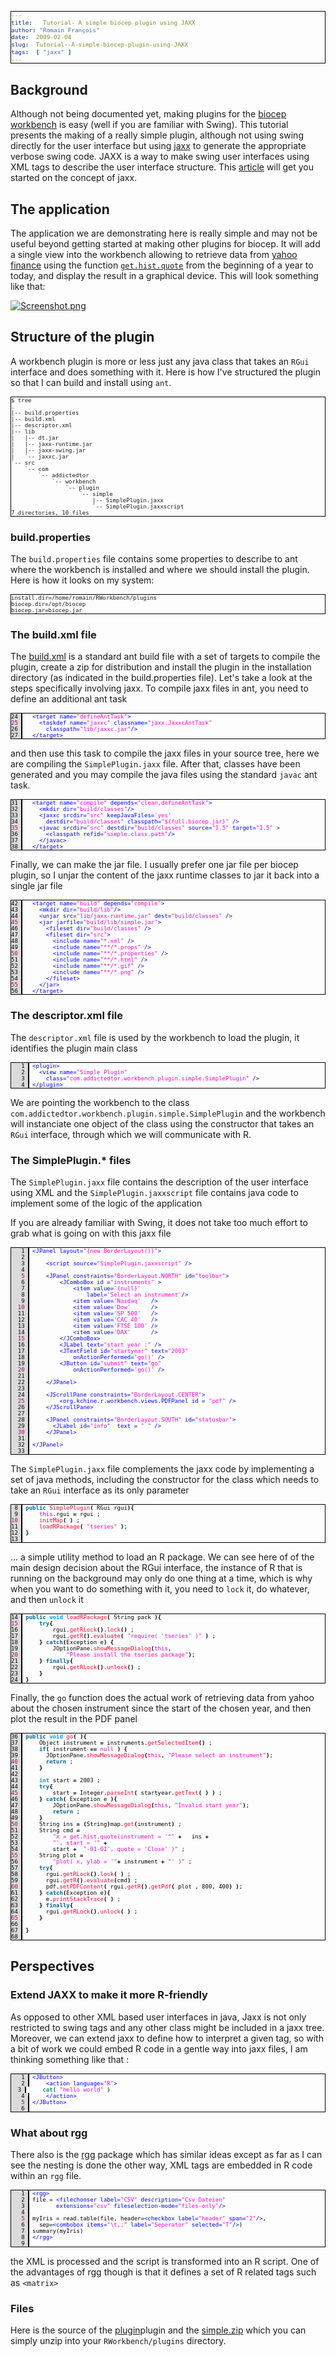 ```yaml
---
title:   Tutorial- A simple biocep plugin using JAXX
author: "Romain François"
date:  2009-02-04
slug:  Tutorial--A-simple-biocep-plugin-using-JAXX
tags:  [ "jaxx" ]
---
```

<div class="post-content">
<style type="text/css">
pre{
  border: 1px solid black ;
  font-size: x-small !important ;
}
</style>
<h2>Background</h2>

<p>Although not being documented yet, making plugins for the <a href="http://biocep-distrib.r-forge.r-project.org/">biocep workbench</a> is easy (well if you are familiar with Swing). This tutorial presents the making of a really simple plugin, although not using swing directly for the user interface but using <a href="http://www.jaxxframework.org/wiki/Main_Page">jaxx</a> to generate the appropriate verbose swing code. JAXX is a way to make swing user interfaces using XML tags to describe the user interface structure. This <a href="http://today.java.net/pub/a/today/2006/03/30/introducing-jaxx.html">article</a> will get you started on the concept of jaxx. </p>

<h2>The application</h2>

<p>The application we are demonstrating here is really simple and may not be useful beyond getting started at making other plugins for biocep. It will add a single view into the workbench allowing to retrieve data from <a href="http://finance.yahoo.com/">yahoo finance</a> using the function <a href="http://finzi.psych.upenn.edu/R/library/tseries/html/get.hist.quote.html"><code>get.hist.quote</code></a> from the beginning of a year to today, and display the result in a graphical device. This will look something like that: </p>

<a href="/public/posts/workbenchplugin/Screenshot.png">
<img src="/public/posts/workbenchplugin/.Screenshot_m.jpg" alt="Screenshot.png" style="margin: 0 auto; display: block;" title="Screenshot.png, fév. 2009"></a>

<h2>Structure of the plugin</h2>

<p>A workbench plugin is more or less just any java class that takes an <code>RGui</code> interface and does something with it. Here is how I've structured the plugin so that I can build and install using <code>ant</code>. 
                      
</p>
<pre>
$ tree
.
|-- build.properties
|-- build.xml
|-- descriptor.xml
|-- lib
|   |-- dt.jar
|   |-- jaxx-runtime.jar
|   |-- jaxx-swing.jar
|   `-- jaxxc.jar
`-- src
    `-- com
        `-- addictedtor
            `-- workbench
                `-- plugin
                    `-- simple
                        |-- SimplePlugin.jaxx
                        `-- SimplePlugin.jaxxscript
7 directories, 10 files
</pre>

<h3>build.properties</h3>

<p>The <code>build.properties</code> file contains some properties to describe to ant where the workbench is installed and where we should install the plugin. Here is how it looks on my system: </p>

<pre>
install.dir=/home/romain/RWorkbench/plugins
biocep.dir=/opt/biocep
biocep.jar=biocep.jar
</pre>

<h3>The build.xml file</h3>

<p>The <a href="/public/posts/workbenchplugin/build.xml">build.xml</a> 
is a standard ant build file with a set of targets to compile the plugin, 
create a zip for distribution and install the plugin in the installation directory 
(as indicated in the build.properties file). Let's take a look at the 
steps specifically involving jaxx. To compile jaxx files in ant, you need
to define an additional ant task </p>

<pre style="border: solid 1px black ; font-size:small;"><font color="#000000"><span style="background:#dbdbdb; border-right:solid 2px black; margin-right:5px; "><font color="#000000">24 </font></span>  <font color="#0000ff">&lt;</font><font color="#0000ff">target</font><font color="#0000ff"> </font><font color="#0000ff">name</font><font color="#0000ff">=</font><font color="#ff00cc">"</font><font color="#ff00cc">defineAntTask</font><font color="#ff00cc">"</font><font color="#0000ff">&gt;</font>
<span style="background:#dbdbdb; border-right:solid 2px black; margin-right:5px; "><font color="#990066">25 </font></span>    <font color="#0000ff">&lt;</font><font color="#0000ff">taskdef</font><font color="#0000ff"> </font><font color="#0000ff">name</font><font color="#0000ff">=</font><font color="#ff00cc">"</font><font color="#ff00cc">jaxxc</font><font color="#ff00cc">"</font><font color="#0000ff"> </font><font color="#0000ff">classname</font><font color="#0000ff">=</font><font color="#ff00cc">"</font><font color="#ff00cc">jaxx.JaxxcAntTask</font><font color="#ff00cc">"</font><font color="#0000ff"> </font>
<span style="background:#dbdbdb; border-right:solid 2px black; margin-right:5px; "><font color="#000000">26 </font></span><font color="#0000ff">  </font><font color="#0000ff">  </font><font color="#0000ff">  </font><font color="#0000ff">classpath</font><font color="#0000ff">=</font><font color="#ff00cc">"</font><font color="#ff00cc">lib/jaxxc.jar</font><font color="#ff00cc">"</font><font color="#0000ff">/</font><font color="#0000ff">&gt;</font>
<span style="background:#dbdbdb; border-right:solid 2px black; margin-right:5px; "><font color="#000000">27 </font></span>  <font color="#0000ff">&lt;</font><font color="#0000ff">/</font><font color="#0000ff">target</font><font color="#0000ff">&gt;</font>
</font></pre>

<p>and then use this task to compile the jaxx files in your source tree, here we are 
compiling the <code>SimplePlugin.jaxx</code> file. After that, classes 
have been generated and you may compile the java files 
using the standard <code>javac</code> ant task.</p>

<pre style="border: solid 1px black ; font-size:small;"><font color="#000000"><span style="background:#dbdbdb; border-right:solid 2px black; margin-right:5px; "><font color="#000000">31 </font></span>  <font color="#0000ff">&lt;</font><font color="#0000ff">target</font><font color="#0000ff"> </font><font color="#0000ff">name</font><font color="#0000ff">=</font><font color="#ff00cc">"</font><font color="#ff00cc">compile</font><font color="#ff00cc">"</font><font color="#0000ff"> </font><font color="#0000ff">depends</font><font color="#0000ff">=</font><font color="#ff00cc">"</font><font color="#ff00cc">clean,defineAntTask</font><font color="#ff00cc">"</font><font color="#0000ff">&gt;</font>
<span style="background:#dbdbdb; border-right:solid 2px black; margin-right:5px; "><font color="#000000">32 </font></span>    <font color="#0000ff">&lt;</font><font color="#0000ff">mkdir</font><font color="#0000ff"> </font><font color="#0000ff">dir</font><font color="#0000ff">=</font><font color="#ff00cc">"</font><font color="#ff00cc">build/classes</font><font color="#ff00cc">"</font><font color="#0000ff">/</font><font color="#0000ff">&gt;</font>
<span style="background:#dbdbdb; border-right:solid 2px black; margin-right:5px; "><font color="#000000">33 </font></span>    <font color="#0000ff">&lt;</font><font color="#0000ff">jaxxc</font><font color="#0000ff"> </font><font color="#0000ff">srcdir</font><font color="#0000ff">=</font><font color="#ff00cc">"</font><font color="#ff00cc">src</font><font color="#ff00cc">"</font><font color="#0000ff"> </font><font color="#0000ff">keepJavaFiles</font><font color="#0000ff">=</font><font color="#ff00cc">'</font><font color="#ff00cc">yes</font><font color="#ff00cc">'</font><font color="#0000ff"> </font>
<span style="background:#dbdbdb; border-right:solid 2px black; margin-right:5px; "><font color="#000000">34 </font></span><font color="#0000ff">  </font><font color="#0000ff">  </font><font color="#0000ff">  </font><font color="#0000ff">destdir</font><font color="#0000ff">=</font><font color="#ff00cc">"</font><font color="#ff00cc">build/classes</font><font color="#ff00cc">"</font><font color="#0000ff"> </font><font color="#0000ff">classpath</font><font color="#0000ff">=</font><font color="#ff00cc">"</font><font color="#ff00cc">${full.biocep.jar}</font><font color="#ff00cc">"</font><font color="#0000ff"> </font><font color="#0000ff">/</font><font color="#0000ff">&gt;</font>
<span style="background:#dbdbdb; border-right:solid 2px black; margin-right:5px; "><font color="#990066">35 </font></span>    <font color="#0000ff">&lt;</font><font color="#0000ff">javac</font><font color="#0000ff"> </font><font color="#0000ff">srcdir</font><font color="#0000ff">=</font><font color="#ff00cc">"</font><font color="#ff00cc">src</font><font color="#ff00cc">"</font><font color="#0000ff"> </font><font color="#0000ff">destdir</font><font color="#0000ff">=</font><font color="#ff00cc">"</font><font color="#ff00cc">build/classes</font><font color="#ff00cc">"</font><font color="#0000ff"> </font><font color="#0000ff">source</font><font color="#0000ff">=</font><font color="#ff00cc">"</font><font color="#ff00cc">1.5</font><font color="#ff00cc">"</font><font color="#0000ff"> </font><font color="#0000ff">target</font><font color="#0000ff">=</font><font color="#ff00cc">"</font><font color="#ff00cc">1.5</font><font color="#ff00cc">"</font><font color="#0000ff"> </font><font color="#0000ff">&gt;</font> 
<span style="background:#dbdbdb; border-right:solid 2px black; margin-right:5px; "><font color="#000000">36 </font></span>      <font color="#0000ff">&lt;</font><font color="#0000ff">classpath</font><font color="#0000ff"> </font><font color="#0000ff">refid</font><font color="#0000ff">=</font><font color="#ff00cc">"</font><font color="#ff00cc">simple.class.path</font><font color="#ff00cc">"</font><font color="#0000ff">/</font><font color="#0000ff">&gt;</font>
<span style="background:#dbdbdb; border-right:solid 2px black; margin-right:5px; "><font color="#000000">37 </font></span>    <font color="#0000ff">&lt;</font><font color="#0000ff">/</font><font color="#0000ff">javac</font><font color="#0000ff">&gt;</font>
<span style="background:#dbdbdb; border-right:solid 2px black; margin-right:5px; "><font color="#000000">38 </font></span>  <font color="#0000ff">&lt;</font><font color="#0000ff">/</font><font color="#0000ff">target</font><font color="#0000ff">&gt;</font>
</font></pre>

<p>Finally, we can make the jar file. I usually prefer 
one jar file per biocep plugin, so I unjar 
the content of the jaxx runtime classes to jar it 
back into a single jar file</p>

<pre style="border: solid 1px black ; font-size:small;"><font color="#000000"><span style="background:#dbdbdb; border-right:solid 2px black; margin-right:5px; "><font color="#000000">42 </font></span>  <font color="#0000ff">&lt;</font><font color="#0000ff">target</font><font color="#0000ff"> </font><font color="#0000ff">name</font><font color="#0000ff">=</font><font color="#ff00cc">"</font><font color="#ff00cc">build</font><font color="#ff00cc">"</font><font color="#0000ff"> </font><font color="#0000ff">depends</font><font color="#0000ff">=</font><font color="#ff00cc">"</font><font color="#ff00cc">compile</font><font color="#ff00cc">"</font><font color="#0000ff">&gt;</font>
<span style="background:#dbdbdb; border-right:solid 2px black; margin-right:5px; "><font color="#000000">43 </font></span>    <font color="#0000ff">&lt;</font><font color="#0000ff">mkdir</font><font color="#0000ff"> </font><font color="#0000ff">dir</font><font color="#0000ff">=</font><font color="#ff00cc">"</font><font color="#ff00cc">build/lib</font><font color="#ff00cc">"</font><font color="#0000ff">/</font><font color="#0000ff">&gt;</font>
<span style="background:#dbdbdb; border-right:solid 2px black; margin-right:5px; "><font color="#000000">44 </font></span>    <font color="#0000ff">&lt;</font><font color="#0000ff">unjar</font><font color="#0000ff"> </font><font color="#0000ff">src</font><font color="#0000ff">=</font><font color="#ff00cc">"</font><font color="#ff00cc">lib/jaxx-runtime.jar</font><font color="#ff00cc">"</font><font color="#0000ff"> </font><font color="#0000ff">dest</font><font color="#0000ff">=</font><font color="#ff00cc">"</font><font color="#ff00cc">build/classes</font><font color="#ff00cc">"</font><font color="#0000ff"> </font><font color="#0000ff">/</font><font color="#0000ff">&gt;</font>
<span style="background:#dbdbdb; border-right:solid 2px black; margin-right:5px; "><font color="#990066">45 </font></span>    <font color="#0000ff">&lt;</font><font color="#0000ff">jar</font><font color="#0000ff"> </font><font color="#0000ff">jarfile</font><font color="#0000ff">=</font><font color="#ff00cc">"</font><font color="#ff00cc">build/lib/simple.jar</font><font color="#ff00cc">"</font><font color="#0000ff">&gt;</font>
<span style="background:#dbdbdb; border-right:solid 2px black; margin-right:5px; "><font color="#000000">46 </font></span>      <font color="#0000ff">&lt;</font><font color="#0000ff">fileset</font><font color="#0000ff"> </font><font color="#0000ff">dir</font><font color="#0000ff">=</font><font color="#ff00cc">"</font><font color="#ff00cc">build/classes</font><font color="#ff00cc">"</font><font color="#0000ff"> </font><font color="#0000ff">/</font><font color="#0000ff">&gt;</font>
<span style="background:#dbdbdb; border-right:solid 2px black; margin-right:5px; "><font color="#000000">47 </font></span>      <font color="#0000ff">&lt;</font><font color="#0000ff">fileset</font><font color="#0000ff"> </font><font color="#0000ff">dir</font><font color="#0000ff">=</font><font color="#ff00cc">"</font><font color="#ff00cc">src</font><font color="#ff00cc">"</font><font color="#0000ff">&gt;</font>
<span style="background:#dbdbdb; border-right:solid 2px black; margin-right:5px; "><font color="#000000">48 </font></span>        <font color="#0000ff">&lt;</font><font color="#0000ff">include</font><font color="#0000ff"> </font><font color="#0000ff">name</font><font color="#0000ff">=</font><font color="#ff00cc">"</font><font color="#ff00cc">*.xml</font><font color="#ff00cc">"</font><font color="#0000ff"> </font><font color="#0000ff">/</font><font color="#0000ff">&gt;</font>
<span style="background:#dbdbdb; border-right:solid 2px black; margin-right:5px; "><font color="#000000">49 </font></span>        <font color="#0000ff">&lt;</font><font color="#0000ff">include</font><font color="#0000ff"> </font><font color="#0000ff">name</font><font color="#0000ff">=</font><font color="#ff00cc">"</font><font color="#ff00cc">**/*.props</font><font color="#ff00cc">"</font><font color="#0000ff"> </font><font color="#0000ff">/</font><font color="#0000ff">&gt;</font>
<span style="background:#dbdbdb; border-right:solid 2px black; margin-right:5px; "><font color="#990066">50 </font></span>        <font color="#0000ff">&lt;</font><font color="#0000ff">include</font><font color="#0000ff"> </font><font color="#0000ff">name</font><font color="#0000ff">=</font><font color="#ff00cc">"</font><font color="#ff00cc">**/*.properties</font><font color="#ff00cc">"</font><font color="#0000ff"> </font><font color="#0000ff">/</font><font color="#0000ff">&gt;</font>
<span style="background:#dbdbdb; border-right:solid 2px black; margin-right:5px; "><font color="#000000">51 </font></span>        <font color="#0000ff">&lt;</font><font color="#0000ff">include</font><font color="#0000ff"> </font><font color="#0000ff">name</font><font color="#0000ff">=</font><font color="#ff00cc">"</font><font color="#ff00cc">**/*.html</font><font color="#ff00cc">"</font><font color="#0000ff"> </font><font color="#0000ff">/</font><font color="#0000ff">&gt;</font>
<span style="background:#dbdbdb; border-right:solid 2px black; margin-right:5px; "><font color="#000000">52 </font></span>        <font color="#0000ff">&lt;</font><font color="#0000ff">include</font><font color="#0000ff"> </font><font color="#0000ff">name</font><font color="#0000ff">=</font><font color="#ff00cc">"</font><font color="#ff00cc">**/*.gif</font><font color="#ff00cc">"</font><font color="#0000ff"> </font><font color="#0000ff">/</font><font color="#0000ff">&gt;</font>
<span style="background:#dbdbdb; border-right:solid 2px black; margin-right:5px; "><font color="#000000">53 </font></span>        <font color="#0000ff">&lt;</font><font color="#0000ff">include</font><font color="#0000ff"> </font><font color="#0000ff">name</font><font color="#0000ff">=</font><font color="#ff00cc">"</font><font color="#ff00cc">**/*.png</font><font color="#ff00cc">"</font><font color="#0000ff"> </font><font color="#0000ff">/</font><font color="#0000ff">&gt;</font>
<span style="background:#dbdbdb; border-right:solid 2px black; margin-right:5px; "><font color="#000000">54 </font></span>      <font color="#0000ff">&lt;</font><font color="#0000ff">/</font><font color="#0000ff">fileset</font><font color="#0000ff">&gt;</font>
<span style="background:#dbdbdb; border-right:solid 2px black; margin-right:5px; "><font color="#990066">55 </font></span>    <font color="#0000ff">&lt;</font><font color="#0000ff">/</font><font color="#0000ff">jar</font><font color="#0000ff">&gt;</font>  
<span style="background:#dbdbdb; border-right:solid 2px black; margin-right:5px; "><font color="#000000">56 </font></span>  <font color="#0000ff">&lt;</font><font color="#0000ff">/</font><font color="#0000ff">target</font><font color="#0000ff">&gt;</font>
</font></pre>

<h3>The descriptor.xml file</h3>

<p>The <code>descriptor.xml</code> file is used by the 
workbench to load the plugin, it identifies the 
plugin main class</p>

<pre style="border: solid 1px black ; font-size:small;"><font color="#000000"><span style="background:#dbdbdb; border-right:solid 2px black; margin-right:5px; "><font color="#000000">   1 </font></span><font color="#0000ff">&lt;</font><font color="#0000ff">plugin</font><font color="#0000ff">&gt;</font>  
<span style="background:#dbdbdb; border-right:solid 2px black; margin-right:5px; "><font color="#000000">   2 </font></span>  <font color="#0000ff">&lt;</font><font color="#0000ff">view</font><font color="#0000ff"> </font><font color="#0000ff">name</font><font color="#0000ff">=</font><font color="#ff00cc">"</font><font color="#ff00cc">Simple</font><font color="#ff00cc"> </font><font color="#ff00cc">Plugin</font><font color="#ff00cc">"</font><font color="#0000ff"> </font>
<span style="background:#dbdbdb; border-right:solid 2px black; margin-right:5px; "><font color="#000000">   3 </font></span><font color="#0000ff">  </font><font color="#0000ff">  </font><font color="#0000ff">class</font><font color="#0000ff">=</font><font color="#ff00cc">"</font><font color="#ff00cc">com.addictedtor.workbench.plugin.simple.SimplePlugin</font><font color="#ff00cc">"</font><font color="#0000ff"> </font><font color="#0000ff">/</font><font color="#0000ff">&gt;</font>
<span style="background:#dbdbdb; border-right:solid 2px black; margin-right:5px; "><font color="#000000">   4 </font></span><font color="#0000ff">&lt;</font><font color="#0000ff">/</font><font color="#0000ff">plugin</font><font color="#0000ff">&gt;</font>
</font></pre>

<p>We are pointing the workbench to the class <code>com.addictedtor.workbench.plugin.simple.SimplePlugin</code>
and the workbench will instanciate one object of the 
class using the constructor that takes an <code>RGui</code>
interface, through which we will communicate with R.</p>

<h3>The SimplePlugin.* files</h3>

<p>The <code>SimplePlugin.jaxx</code> file contains the description
of the user interface using XML and the <code>SimplePlugin.jaxxscript</code> 
file contains java code to implement some of the logic of 
the application</p>

<p>If you are already familiar with Swing, it does not 
take too much effort to grab what is going on with this jaxx file</p>

<pre style="border: solid 1px black ; font-size:small;"><font color="#000000"><span style="background:#dbdbdb; border-right:solid 2px black; margin-right:5px; "><font color="#000000">   1 </font></span><font color="#0000ff">&lt;</font><font color="#0000ff">JPanel</font><font color="#0000ff"> </font><font color="#0000ff">layout</font><font color="#0000ff">=</font><font color="#ff00cc">"</font><font color="#ff00cc">{new</font><font color="#ff00cc"> </font><font color="#ff00cc">BorderLayout()}</font><font color="#ff00cc">"</font><font color="#0000ff">&gt;</font>
<span style="background:#dbdbdb; border-right:solid 2px black; margin-right:5px; "><font color="#000000">   2 </font></span>    
<span style="background:#dbdbdb; border-right:solid 2px black; margin-right:5px; "><font color="#000000">   3 </font></span>    <font color="#0000ff">&lt;</font><font color="#0000ff">script</font><font color="#0000ff"> </font><font color="#0000ff">source</font><font color="#0000ff">=</font><font color="#ff00cc">"</font><font color="#ff00cc">SimplePlugin.jaxxscript</font><font color="#ff00cc">"</font><font color="#0000ff"> </font><font color="#0000ff">/</font><font color="#0000ff">&gt;</font>
<span style="background:#dbdbdb; border-right:solid 2px black; margin-right:5px; "><font color="#000000">   4 </font></span>    
<span style="background:#dbdbdb; border-right:solid 2px black; margin-right:5px; "><font color="#990066">   5 </font></span>    <font color="#0000ff">&lt;</font><font color="#0000ff">JPanel</font><font color="#0000ff"> </font><font color="#0000ff">constraints</font><font color="#0000ff">=</font><font color="#ff00cc">"</font><font color="#ff00cc">BorderLayout.NORTH</font><font color="#ff00cc">"</font><font color="#0000ff"> </font><font color="#0000ff">id</font><font color="#0000ff">=</font><font color="#ff00cc">"</font><font color="#ff00cc">toolbar</font><font color="#ff00cc">"</font><font color="#0000ff">&gt;</font>
<span style="background:#dbdbdb; border-right:solid 2px black; margin-right:5px; "><font color="#000000">   6 </font></span>        <font color="#0000ff">&lt;</font><font color="#0000ff">JComboBox</font><font color="#0000ff"> </font><font color="#0000ff">id</font><font color="#0000ff"> </font><font color="#0000ff">=</font><font color="#ff00cc">"</font><font color="#ff00cc">instruments</font><font color="#ff00cc">"</font><font color="#0000ff"> </font><font color="#0000ff">&gt;</font>
<span style="background:#dbdbdb; border-right:solid 2px black; margin-right:5px; "><font color="#000000">   7 </font></span>            <font color="#0000ff">&lt;</font><font color="#0000ff">item</font><font color="#0000ff"> </font><font color="#0000ff">value</font><font color="#0000ff">=</font><font color="#ff00cc">'</font><font color="#ff00cc">{null}</font><font color="#ff00cc">'</font><font color="#0000ff"> </font>
<span style="background:#dbdbdb; border-right:solid 2px black; margin-right:5px; "><font color="#000000">   8 </font></span><font color="#0000ff">    </font><font color="#0000ff">    </font><font color="#0000ff">    </font><font color="#0000ff">    </font><font color="#0000ff">label</font><font color="#0000ff">=</font><font color="#ff00cc">'</font><font color="#ff00cc">Select</font><font color="#ff00cc"> </font><font color="#ff00cc">an</font><font color="#ff00cc"> </font><font color="#ff00cc">instrument</font><font color="#ff00cc">'</font><font color="#0000ff">/</font><font color="#0000ff">&gt;</font>
<span style="background:#dbdbdb; border-right:solid 2px black; margin-right:5px; "><font color="#000000">   9 </font></span>            <font color="#0000ff">&lt;</font><font color="#0000ff">item</font><font color="#0000ff"> </font><font color="#0000ff">value</font><font color="#0000ff">=</font><font color="#ff00cc">'</font><font color="#ff00cc">Nasdaq</font><font color="#ff00cc">'</font><font color="#0000ff"> </font><font color="#0000ff"> </font><font color="#0000ff"> </font><font color="#0000ff">/</font><font color="#0000ff">&gt;</font>
<span style="background:#dbdbdb; border-right:solid 2px black; margin-right:5px; "><font color="#990066">  10 </font></span>            <font color="#0000ff">&lt;</font><font color="#0000ff">item</font><font color="#0000ff"> </font><font color="#0000ff">value</font><font color="#0000ff">=</font><font color="#ff00cc">'</font><font color="#ff00cc">Dow</font><font color="#ff00cc">'</font><font color="#0000ff"> </font><font color="#0000ff"> </font><font color="#0000ff"> </font><font color="#0000ff"> </font><font color="#0000ff"> </font><font color="#0000ff"> </font><font color="#0000ff">/</font><font color="#0000ff">&gt;</font>
<span style="background:#dbdbdb; border-right:solid 2px black; margin-right:5px; "><font color="#000000">  11 </font></span>            <font color="#0000ff">&lt;</font><font color="#0000ff">item</font><font color="#0000ff"> </font><font color="#0000ff">value</font><font color="#0000ff">=</font><font color="#ff00cc">'</font><font color="#ff00cc">SP</font><font color="#ff00cc"> </font><font color="#ff00cc">500</font><font color="#ff00cc">'</font><font color="#0000ff"> </font><font color="#0000ff"> </font><font color="#0000ff"> </font><font color="#0000ff">/</font><font color="#0000ff">&gt;</font>
<span style="background:#dbdbdb; border-right:solid 2px black; margin-right:5px; "><font color="#000000">  12 </font></span>            <font color="#0000ff">&lt;</font><font color="#0000ff">item</font><font color="#0000ff"> </font><font color="#0000ff">value</font><font color="#0000ff">=</font><font color="#ff00cc">'</font><font color="#ff00cc">CAC</font><font color="#ff00cc"> </font><font color="#ff00cc">40</font><font color="#ff00cc">'</font><font color="#0000ff"> </font><font color="#0000ff"> </font><font color="#0000ff"> </font><font color="#0000ff">/</font><font color="#0000ff">&gt;</font>
<span style="background:#dbdbdb; border-right:solid 2px black; margin-right:5px; "><font color="#000000">  13 </font></span>            <font color="#0000ff">&lt;</font><font color="#0000ff">item</font><font color="#0000ff"> </font><font color="#0000ff">value</font><font color="#0000ff">=</font><font color="#ff00cc">'</font><font color="#ff00cc">FTSE</font><font color="#ff00cc"> </font><font color="#ff00cc">100</font><font color="#ff00cc">'</font><font color="#0000ff"> </font><font color="#0000ff">/</font><font color="#0000ff">&gt;</font>
<span style="background:#dbdbdb; border-right:solid 2px black; margin-right:5px; "><font color="#000000">  14 </font></span>            <font color="#0000ff">&lt;</font><font color="#0000ff">item</font><font color="#0000ff"> </font><font color="#0000ff">value</font><font color="#0000ff">=</font><font color="#ff00cc">'</font><font color="#ff00cc">DAX</font><font color="#ff00cc">'</font><font color="#0000ff"> </font><font color="#0000ff"> </font><font color="#0000ff"> </font><font color="#0000ff"> </font><font color="#0000ff"> </font><font color="#0000ff"> </font><font color="#0000ff">/</font><font color="#0000ff">&gt;</font>
<span style="background:#dbdbdb; border-right:solid 2px black; margin-right:5px; "><font color="#990066">  15 </font></span>        <font color="#0000ff">&lt;</font><font color="#0000ff">/</font><font color="#0000ff">JComboBox</font><font color="#0000ff">&gt;</font>
<span style="background:#dbdbdb; border-right:solid 2px black; margin-right:5px; "><font color="#000000">  16 </font></span>        <font color="#0000ff">&lt;</font><font color="#0000ff">JLabel</font><font color="#0000ff"> </font><font color="#0000ff">text</font><font color="#0000ff">=</font><font color="#ff00cc">"</font><font color="#ff00cc">start</font><font color="#ff00cc"> </font><font color="#ff00cc">year</font><font color="#ff00cc"> </font><font color="#ff00cc">:</font><font color="#ff00cc">"</font><font color="#0000ff"> </font><font color="#0000ff">/</font><font color="#0000ff">&gt;</font>
<span style="background:#dbdbdb; border-right:solid 2px black; margin-right:5px; "><font color="#000000">  17 </font></span>        <font color="#0000ff">&lt;</font><font color="#0000ff">JTextField</font><font color="#0000ff"> </font><font color="#0000ff">id</font><font color="#0000ff">=</font><font color="#ff00cc">"</font><font color="#ff00cc">startyear</font><font color="#ff00cc">"</font><font color="#0000ff"> </font><font color="#0000ff">text</font><font color="#0000ff">=</font><font color="#ff00cc">"</font><font color="#ff00cc">2003</font><font color="#ff00cc">"</font><font color="#0000ff"> </font>
<span style="background:#dbdbdb; border-right:solid 2px black; margin-right:5px; "><font color="#000000">  18 </font></span><font color="#0000ff">    </font><font color="#0000ff">    </font><font color="#0000ff">    </font><font color="#0000ff">onActionPerformed</font><font color="#0000ff">=</font><font color="#ff00cc">'</font><font color="#ff00cc">go()</font><font color="#ff00cc">'</font><font color="#0000ff"> </font><font color="#0000ff">/</font><font color="#0000ff">&gt;</font>
<span style="background:#dbdbdb; border-right:solid 2px black; margin-right:5px; "><font color="#000000">  19 </font></span>        <font color="#0000ff">&lt;</font><font color="#0000ff">JButton</font><font color="#0000ff"> </font><font color="#0000ff">id</font><font color="#0000ff">=</font><font color="#ff00cc">"</font><font color="#ff00cc">submit</font><font color="#ff00cc">"</font><font color="#0000ff"> </font><font color="#0000ff">text</font><font color="#0000ff">=</font><font color="#ff00cc">"</font><font color="#ff00cc">go</font><font color="#ff00cc">"</font><font color="#0000ff"> </font>
<span style="background:#dbdbdb; border-right:solid 2px black; margin-right:5px; "><font color="#990066">  20 </font></span><font color="#0000ff">    </font><font color="#0000ff">    </font><font color="#0000ff">    </font><font color="#0000ff">onActionPerformed</font><font color="#0000ff">=</font><font color="#ff00cc">'</font><font color="#ff00cc">go()</font><font color="#ff00cc">'</font><font color="#0000ff"> </font><font color="#0000ff">/</font><font color="#0000ff">&gt;</font>
<span style="background:#dbdbdb; border-right:solid 2px black; margin-right:5px; "><font color="#000000">  21 </font></span>        
<span style="background:#dbdbdb; border-right:solid 2px black; margin-right:5px; "><font color="#000000">  22 </font></span>    <font color="#0000ff">&lt;</font><font color="#0000ff">/</font><font color="#0000ff">JPanel</font><font color="#0000ff">&gt;</font>
<span style="background:#dbdbdb; border-right:solid 2px black; margin-right:5px; "><font color="#000000">  23 </font></span>    
<span style="background:#dbdbdb; border-right:solid 2px black; margin-right:5px; "><font color="#000000">  24 </font></span>    <font color="#0000ff">&lt;</font><font color="#0000ff">JScrollPane</font><font color="#0000ff"> </font><font color="#0000ff">constraints</font><font color="#0000ff">=</font><font color="#ff00cc">"</font><font color="#ff00cc">BorderLayout.CENTER</font><font color="#ff00cc">"</font><font color="#0000ff">&gt;</font>
<span style="background:#dbdbdb; border-right:solid 2px black; margin-right:5px; "><font color="#990066">  25 </font></span>        <font color="#0000ff">&lt;</font><font color="#0000ff">org</font><font color="#0000ff">.</font><font color="#0000ff">kchine</font><font color="#0000ff">.</font><font color="#0000ff">r</font><font color="#0000ff">.</font><font color="#0000ff">workbench</font><font color="#0000ff">.</font><font color="#0000ff">views</font><font color="#0000ff">.</font><font color="#0000ff">PDFPanel</font><font color="#0000ff"> </font><font color="#0000ff">id</font><font color="#0000ff"> </font><font color="#0000ff">=</font><font color="#0000ff"> </font><font color="#ff00cc">"</font><font color="#ff00cc">pdf</font><font color="#ff00cc">"</font><font color="#0000ff"> </font><font color="#0000ff">/</font><font color="#0000ff">&gt;</font>
<span style="background:#dbdbdb; border-right:solid 2px black; margin-right:5px; "><font color="#000000">  26 </font></span>    <font color="#0000ff">&lt;</font><font color="#0000ff">/</font><font color="#0000ff">JScrollPane</font><font color="#0000ff">&gt;</font>
<span style="background:#dbdbdb; border-right:solid 2px black; margin-right:5px; "><font color="#000000">  27 </font></span>    
<span style="background:#dbdbdb; border-right:solid 2px black; margin-right:5px; "><font color="#000000">  28 </font></span>    <font color="#0000ff">&lt;</font><font color="#0000ff">JPanel</font><font color="#0000ff"> </font><font color="#0000ff">constraints</font><font color="#0000ff">=</font><font color="#ff00cc">"</font><font color="#ff00cc">BorderLayout.SOUTH</font><font color="#ff00cc">"</font><font color="#0000ff"> </font><font color="#0000ff">id</font><font color="#0000ff">=</font><font color="#ff00cc">"</font><font color="#ff00cc">statusbar</font><font color="#ff00cc">"</font><font color="#0000ff">&gt;</font>
<span style="background:#dbdbdb; border-right:solid 2px black; margin-right:5px; "><font color="#000000">  29 </font></span>      <font color="#0000ff">&lt;</font><font color="#0000ff">JLabel</font><font color="#0000ff"> </font><font color="#0000ff">id</font><font color="#0000ff">=</font><font color="#ff00cc">"</font><font color="#ff00cc">info</font><font color="#ff00cc">"</font><font color="#0000ff"> </font><font color="#0000ff"> </font><font color="#0000ff">text</font><font color="#0000ff"> </font><font color="#0000ff">=</font><font color="#0000ff"> </font><font color="#ff00cc">"</font><font color="#ff00cc"> </font><font color="#ff00cc">"</font><font color="#0000ff"> </font><font color="#0000ff">/</font><font color="#0000ff">&gt;</font>
<span style="background:#dbdbdb; border-right:solid 2px black; margin-right:5px; "><font color="#990066">  30 </font></span>    <font color="#0000ff">&lt;</font><font color="#0000ff">/</font><font color="#0000ff">JPanel</font><font color="#0000ff">&gt;</font>
<span style="background:#dbdbdb; border-right:solid 2px black; margin-right:5px; "><font color="#000000">  31 </font></span>    
<span style="background:#dbdbdb; border-right:solid 2px black; margin-right:5px; "><font color="#000000">  32 </font></span><font color="#0000ff">&lt;</font><font color="#0000ff">/</font><font color="#0000ff">JPanel</font><font color="#0000ff">&gt;</font>
<span style="background:#dbdbdb; border-right:solid 2px black; margin-right:5px; "><font color="#000000">  33 </font></span>
</font></pre>

<p>The <code>SimplePlugin.jaxx</code> file complements the jaxx code 
by implementing a set of java methods, including the constructor
for the class which needs to take an <code>RGui</code> interface
as its only parameter</p>
     
<pre style="border: solid 1px black ; font-size:small;"><font color="#000000"><span style="background:#dbdbdb; border-right:solid 2px black; margin-right:5px; "><font color="#000000"> 8 </font></span><font color="#006699"><strong>public</strong></font> <font color="#ff0033">SimplePlugin</font><font color="#000000"><strong>(</strong></font> RGui rgui<font color="#000000"><strong>)</strong></font><font color="#000000"><strong>{</strong></font>
<span style="background:#dbdbdb; border-right:solid 2px black; margin-right:5px; "><font color="#000000"> 9 </font></span>    <font color="#cc00cc">this</font>.rgui <font color="#000000"><strong>=</strong></font> rgui ;
<span style="background:#dbdbdb; border-right:solid 2px black; margin-right:5px; "><font color="#990066">10 </font></span>    <font color="#ff0033">initMap</font><font color="#000000"><strong>(</strong></font> <font color="#000000"><strong>)</strong></font> ;
<span style="background:#dbdbdb; border-right:solid 2px black; margin-right:5px; "><font color="#000000">11 </font></span>    <font color="#ff0033">loadRPackage</font><font color="#000000"><strong>(</strong></font> <font color="#ff00cc">"</font><font color="#ff00cc">tseries</font><font color="#ff00cc">"</font> <font color="#000000"><strong>)</strong></font>; 
<span style="background:#dbdbdb; border-right:solid 2px black; margin-right:5px; "><font color="#000000">12 </font></span><font color="#000000"><strong>}</strong></font>
<span style="background:#dbdbdb; border-right:solid 2px black; margin-right:5px; "><font color="#000000">13 </font></span>
</font></pre>

<p>... a simple utility method to load an R package. We can see 
here of of the main design decision about the RGui interface, the instance
of R that is running on the background may only do one 
thing at a time, which is why when you want to do something with it, you
need to <code>lock</code> it, do whatever, and then <code>unlock</code> it</p>

<pre style="border: solid 1px black ; font-size:small;"><font color="#000000"><span style="background:#dbdbdb; border-right:solid 2px black; margin-right:5px; "><font color="#000000">14 </font></span><font color="#006699"><strong>public</strong></font> <font color="#0099ff"><strong>void</strong></font> <font color="#ff0033">loadRPackage</font><font color="#000000"><strong>(</strong></font> String pack <font color="#000000"><strong>)</strong></font><font color="#000000"><strong>{</strong></font>
<span style="background:#dbdbdb; border-right:solid 2px black; margin-right:5px; "><font color="#990066">15 </font></span>    <font color="#006699"><strong>try</strong></font><font color="#000000"><strong>{</strong></font>
<span style="background:#dbdbdb; border-right:solid 2px black; margin-right:5px; "><font color="#000000">16 </font></span>        rgui.<font color="#ff0033">getRLock</font><font color="#000000"><strong>(</strong></font><font color="#000000"><strong>)</strong></font>.<font color="#ff0033">lock</font><font color="#000000"><strong>(</strong></font><font color="#000000"><strong>)</strong></font> ;
<span style="background:#dbdbdb; border-right:solid 2px black; margin-right:5px; "><font color="#000000">17 </font></span>        rgui.<font color="#ff0033">getR</font><font color="#000000"><strong>(</strong></font><font color="#000000"><strong>)</strong></font>.<font color="#ff0033">evaluate</font><font color="#000000"><strong>(</strong></font> <font color="#ff00cc">"</font><font color="#ff00cc">require(</font><font color="#ff00cc"> </font><font color="#ff00cc">'tseries'</font><font color="#ff00cc"> </font><font color="#ff00cc">)</font><font color="#ff00cc">"</font> <font color="#000000"><strong>)</strong></font> ;
<span style="background:#dbdbdb; border-right:solid 2px black; margin-right:5px; "><font color="#000000">18 </font></span>    <font color="#000000"><strong>}</strong></font> <font color="#006699"><strong>catch</strong></font><font color="#000000"><strong>(</strong></font>Exception e<font color="#000000"><strong>)</strong></font> <font color="#000000"><strong>{</strong></font>
<span style="background:#dbdbdb; border-right:solid 2px black; margin-right:5px; "><font color="#000000">19 </font></span>        JOptionPane.<font color="#ff0033">showMessageDialog</font><font color="#000000"><strong>(</strong></font><font color="#cc00cc">this</font>, 
<span style="background:#dbdbdb; border-right:solid 2px black; margin-right:5px; "><font color="#990066">20 </font></span>            <font color="#ff00cc">"</font><font color="#ff00cc">Please</font><font color="#ff00cc"> </font><font color="#ff00cc">install</font><font color="#ff00cc"> </font><font color="#ff00cc">the</font><font color="#ff00cc"> </font><font color="#ff00cc">tseries</font><font color="#ff00cc"> </font><font color="#ff00cc">package</font><font color="#ff00cc">"</font><font color="#000000"><strong>)</strong></font>;
<span style="background:#dbdbdb; border-right:solid 2px black; margin-right:5px; "><font color="#000000">21 </font></span>    <font color="#000000"><strong>}</strong></font> <font color="#006699"><strong>finally</strong></font><font color="#000000"><strong>{</strong></font>
<span style="background:#dbdbdb; border-right:solid 2px black; margin-right:5px; "><font color="#000000">22 </font></span>        rgui.<font color="#ff0033">getRLock</font><font color="#000000"><strong>(</strong></font><font color="#000000"><strong>)</strong></font>.<font color="#ff0033">unlock</font><font color="#000000"><strong>(</strong></font><font color="#000000"><strong>)</strong></font> ;
<span style="background:#dbdbdb; border-right:solid 2px black; margin-right:5px; "><font color="#000000">23 </font></span>    <font color="#000000"><strong>}</strong></font>
<span style="background:#dbdbdb; border-right:solid 2px black; margin-right:5px; "><font color="#000000">24 </font></span><font color="#000000"><strong>}</strong></font>
</font></pre>

<p>Finally, the <code>go</code> function does the actual work of 
retrieving data from yahoo about the chosen instrument since the 
start of the chosen year, and then plot the result in the PDF panel</p>

<pre style="border: solid 1px black ; font-size:small;"><font color="#000000"><span style="background:#dbdbdb; border-right:solid 2px black; margin-right:5px; "><font color="#000000">36 </font></span><font color="#006699"><strong>public</strong></font> <font color="#0099ff"><strong>void</strong></font> <font color="#ff0033">go</font><font color="#000000"><strong>(</strong></font> <font color="#000000"><strong>)</strong></font><font color="#000000"><strong>{</strong></font>
<span style="background:#dbdbdb; border-right:solid 2px black; margin-right:5px; "><font color="#000000">37 </font></span>    Object instrument <font color="#000000"><strong>=</strong></font> instruments.<font color="#ff0033">getSelectedItem</font><font color="#000000"><strong>(</strong></font><font color="#000000"><strong>)</strong></font> ;
<span style="background:#dbdbdb; border-right:solid 2px black; margin-right:5px; "><font color="#000000">38 </font></span>    <font color="#006699"><strong>if</strong></font><font color="#000000"><strong>(</strong></font> instrument <font color="#000000"><strong>=</strong></font><font color="#000000"><strong>=</strong></font> <font color="#cc00cc">null</font> <font color="#000000"><strong>)</strong></font> <font color="#000000"><strong>{</strong></font>
<span style="background:#dbdbdb; border-right:solid 2px black; margin-right:5px; "><font color="#000000">39 </font></span>      JOptionPane.<font color="#ff0033">showMessageDialog</font><font color="#000000"><strong>(</strong></font><font color="#cc00cc">this</font>, <font color="#ff00cc">"</font><font color="#ff00cc">Please</font><font color="#ff00cc"> </font><font color="#ff00cc">select</font><font color="#ff00cc"> </font><font color="#ff00cc">an</font><font color="#ff00cc"> </font><font color="#ff00cc">instrument</font><font color="#ff00cc">"</font><font color="#000000"><strong>)</strong></font>;
<span style="background:#dbdbdb; border-right:solid 2px black; margin-right:5px; "><font color="#990066">40 </font></span>      <font color="#006699"><strong>return</strong></font> ;
<span style="background:#dbdbdb; border-right:solid 2px black; margin-right:5px; "><font color="#000000">41 </font></span>    <font color="#000000"><strong>}</strong></font>
<span style="background:#dbdbdb; border-right:solid 2px black; margin-right:5px; "><font color="#000000">42 </font></span>  
<span style="background:#dbdbdb; border-right:solid 2px black; margin-right:5px; "><font color="#000000">43 </font></span>    <font color="#0099ff"><strong>int</strong></font> start <font color="#000000"><strong>=</strong></font> 2003 ; 
<span style="background:#dbdbdb; border-right:solid 2px black; margin-right:5px; "><font color="#000000">44 </font></span>    <font color="#006699"><strong>try</strong></font><font color="#000000"><strong>{</strong></font> 
<span style="background:#dbdbdb; border-right:solid 2px black; margin-right:5px; "><font color="#990066">45 </font></span>        start <font color="#000000"><strong>=</strong></font> Integer.<font color="#ff0033">parseInt</font><font color="#000000"><strong>(</strong></font> startyear.<font color="#ff0033">getText</font><font color="#000000"><strong>(</strong></font> <font color="#000000"><strong>)</strong></font> <font color="#000000"><strong>)</strong></font> ;
<span style="background:#dbdbdb; border-right:solid 2px black; margin-right:5px; "><font color="#000000">46 </font></span>    <font color="#000000"><strong>}</strong></font> <font color="#006699"><strong>catch</strong></font><font color="#000000"><strong>(</strong></font> Exception e <font color="#000000"><strong>)</strong></font><font color="#000000"><strong>{</strong></font>
<span style="background:#dbdbdb; border-right:solid 2px black; margin-right:5px; "><font color="#000000">47 </font></span>        JOptionPane.<font color="#ff0033">showMessageDialog</font><font color="#000000"><strong>(</strong></font><font color="#cc00cc">this</font>, <font color="#ff00cc">"</font><font color="#ff00cc">Invalid</font><font color="#ff00cc"> </font><font color="#ff00cc">start</font><font color="#ff00cc"> </font><font color="#ff00cc">year</font><font color="#ff00cc">"</font><font color="#000000"><strong>)</strong></font>;
<span style="background:#dbdbdb; border-right:solid 2px black; margin-right:5px; "><font color="#000000">48 </font></span>        <font color="#006699"><strong>return</strong></font> ;
<span style="background:#dbdbdb; border-right:solid 2px black; margin-right:5px; "><font color="#000000">49 </font></span>    <font color="#000000"><strong>}</strong></font>
<span style="background:#dbdbdb; border-right:solid 2px black; margin-right:5px; "><font color="#990066">50 </font></span>    String ins <font color="#000000"><strong>=</strong></font> <font color="#000000"><strong>(</strong></font>String<font color="#000000"><strong>)</strong></font>map.<font color="#ff0033">get</font><font color="#000000"><strong>(</strong></font>instrument<font color="#000000"><strong>)</strong></font> ; 
<span style="background:#dbdbdb; border-right:solid 2px black; margin-right:5px; "><font color="#000000">51 </font></span>    String cmd <font color="#000000"><strong>=</strong></font> 
<span style="background:#dbdbdb; border-right:solid 2px black; margin-right:5px; "><font color="#000000">52 </font></span>        <font color="#ff00cc">"</font><font color="#ff00cc">x</font><font color="#ff00cc"> </font><font color="#ff00cc">=</font><font color="#ff00cc"> </font><font color="#ff00cc">get.hist.quote(instrument</font><font color="#ff00cc"> </font><font color="#ff00cc">=</font><font color="#ff00cc"> </font><font color="#ff00cc">'^</font><font color="#ff00cc">"</font> <font color="#000000"><strong>+</strong></font>   ins <font color="#000000"><strong>+</strong></font>
<span style="background:#dbdbdb; border-right:solid 2px black; margin-right:5px; "><font color="#000000">53 </font></span>        <font color="#ff00cc">"</font><font color="#ff00cc">',</font><font color="#ff00cc"> </font><font color="#ff00cc">start</font><font color="#ff00cc"> </font><font color="#ff00cc">=</font><font color="#ff00cc"> </font><font color="#ff00cc">'</font><font color="#ff00cc">"</font> <font color="#000000"><strong>+</strong></font>  
<span style="background:#dbdbdb; border-right:solid 2px black; margin-right:5px; "><font color="#000000">54 </font></span>        start <font color="#000000"><strong>+</strong></font>  <font color="#ff00cc">"</font><font color="#ff00cc">-01-01',</font><font color="#ff00cc"> </font><font color="#ff00cc">quote</font><font color="#ff00cc"> </font><font color="#ff00cc">=</font><font color="#ff00cc"> </font><font color="#ff00cc">'Close'</font><font color="#ff00cc"> </font><font color="#ff00cc">)</font><font color="#ff00cc">"</font> ;
<span style="background:#dbdbdb; border-right:solid 2px black; margin-right:5px; "><font color="#990066">55 </font></span>    String plot <font color="#000000"><strong>=</strong></font> 
<span style="background:#dbdbdb; border-right:solid 2px black; margin-right:5px; "><font color="#000000">56 </font></span>        <font color="#ff00cc">"</font><font color="#ff00cc">plot(</font><font color="#ff00cc"> </font><font color="#ff00cc">x,</font><font color="#ff00cc"> </font><font color="#ff00cc">ylab</font><font color="#ff00cc"> </font><font color="#ff00cc">=</font><font color="#ff00cc"> </font><font color="#ff00cc">'</font><font color="#ff00cc">"</font><font color="#000000"><strong>+</strong></font> instrument <font color="#000000"><strong>+</strong></font> <font color="#ff00cc">"</font><font color="#ff00cc">'</font><font color="#ff00cc"> </font><font color="#ff00cc">)</font><font color="#ff00cc">"</font> ;
<span style="background:#dbdbdb; border-right:solid 2px black; margin-right:5px; "><font color="#000000">57 </font></span>    <font color="#006699"><strong>try</strong></font><font color="#000000"><strong>{</strong></font>
<span style="background:#dbdbdb; border-right:solid 2px black; margin-right:5px; "><font color="#000000">58 </font></span>      rgui.<font color="#ff0033">getRLock</font><font color="#000000"><strong>(</strong></font><font color="#000000"><strong>)</strong></font>.<font color="#ff0033">lock</font><font color="#000000"><strong>(</strong></font> <font color="#000000"><strong>)</strong></font> ;
<span style="background:#dbdbdb; border-right:solid 2px black; margin-right:5px; "><font color="#000000">59 </font></span>      rgui.<font color="#ff0033">getR</font><font color="#000000"><strong>(</strong></font><font color="#000000"><strong>)</strong></font>.<font color="#ff0033">evaluate</font><font color="#000000"><strong>(</strong></font>cmd<font color="#000000"><strong>)</strong></font> ;
<span style="background:#dbdbdb; border-right:solid 2px black; margin-right:5px; "><font color="#990066">60 </font></span>      pdf.<font color="#ff0033">setPDFContent</font><font color="#000000"><strong>(</strong></font> rgui.<font color="#ff0033">getR</font><font color="#000000"><strong>(</strong></font><font color="#000000"><strong>)</strong></font>.<font color="#ff0033">getPdf</font><font color="#000000"><strong>(</strong></font> plot , 800, 400<font color="#000000"><strong>)</strong></font> <font color="#000000"><strong>)</strong></font>;
<span style="background:#dbdbdb; border-right:solid 2px black; margin-right:5px; "><font color="#000000">61 </font></span>    <font color="#000000"><strong>}</strong></font> <font color="#006699"><strong>catch</strong></font><font color="#000000"><strong>(</strong></font>Exception e<font color="#000000"><strong>)</strong></font><font color="#000000"><strong>{</strong></font>
<span style="background:#dbdbdb; border-right:solid 2px black; margin-right:5px; "><font color="#000000">62 </font></span>      e.<font color="#ff0033">printStackTrace</font><font color="#000000"><strong>(</strong></font> <font color="#000000"><strong>)</strong></font> ;
<span style="background:#dbdbdb; border-right:solid 2px black; margin-right:5px; "><font color="#000000">63 </font></span>    <font color="#000000"><strong>}</strong></font> <font color="#006699"><strong>finally</strong></font><font color="#000000"><strong>{</strong></font>
<span style="background:#dbdbdb; border-right:solid 2px black; margin-right:5px; "><font color="#000000">64 </font></span>      rgui.<font color="#ff0033">getRLock</font><font color="#000000"><strong>(</strong></font><font color="#000000"><strong>)</strong></font>.<font color="#ff0033">unlock</font><font color="#000000"><strong>(</strong></font> <font color="#000000"><strong>)</strong></font> ;
<span style="background:#dbdbdb; border-right:solid 2px black; margin-right:5px; "><font color="#990066">65 </font></span>    <font color="#000000"><strong>}</strong></font>
<span style="background:#dbdbdb; border-right:solid 2px black; margin-right:5px; "><font color="#000000">66 </font></span>  
<span style="background:#dbdbdb; border-right:solid 2px black; margin-right:5px; "><font color="#000000">67 </font></span><font color="#000000"><strong>}</strong></font>
<span style="background:#dbdbdb; border-right:solid 2px black; margin-right:5px; "><font color="#000000">68 </font></span>
</font></pre>

<h2>Perspectives</h2>

<h3>Extend JAXX to make it more R-friendly</h3>

<p>As opposed to other XML based user interfaces in java, 
Jaxx is not only restricted to swing tags and any other 
class might be included in a jaxx tree. Moreover, 
we can extend jaxx to define how to interpret 
a given tag, so with a bit of work we could 
embed R code in a gentle way into jaxx files, 
I am thinking something like that : 

</p>
<pre><font color="#000000"><span style="background:#dbdbdb; border-right:solid 2px black; margin-right:5px; "><font color="#000000">   1 </font></span><font color="#0000ff">&lt;</font><font color="#0000ff">JButton</font><font color="#0000ff">&gt;</font>
<span style="background:#dbdbdb; border-right:solid 2px black; margin-right:5px; "><font color="#000000">   2 </font></span>    <font color="#0000ff">&lt;</font><font color="#0000ff">action</font><font color="#0000ff"> </font><font color="#0000ff">language</font><font color="#0000ff">=</font><font color="#ff00cc">"</font><font color="#ff00cc">R</font><font color="#ff00cc">"</font><font color="#0000ff">&gt;</font>
<span style="background:#dbdbdb; border-right:solid 2px black; margin-right:5px; "><font color="#000000">  3 </font></span>    <font color="#009966"><strong>cat</strong></font>( <font color="#ff00cc">"</font><font color="#ff00cc">hello</font><font color="#ff00cc"> </font><font color="#ff00cc">world</font><font color="#ff00cc">"</font> ) 
<span style="background:#dbdbdb; border-right:solid 2px black; margin-right:5px; "><font color="#000000">   4 </font></span>    <font color="#0000ff">&lt;</font><font color="#0000ff">/</font><font color="#0000ff">action</font><font color="#0000ff">&gt;</font>
<span style="background:#dbdbdb; border-right:solid 2px black; margin-right:5px; "><font color="#990066">   5 </font></span><font color="#0000ff">&lt;</font><font color="#0000ff">/</font><font color="#0000ff">JButton</font><font color="#0000ff">&gt;</font>
<span style="background:#dbdbdb; border-right:solid 2px black; margin-right:5px; "><font color="#000000">   6 </font></span>
</font></pre>

<h3>What about rgg</h3>

<p>There also is the <a href="http://www.statistik.uni-dortmund.de/useR-2008/slides/Visne+Vierlinger+Leisch+Kriegner.pdf">rgg</a>
package which has similar ideas except as far as I can see the 
nesting is done the other way, XML tags are 
embedded in R code within an <code>rgg</code> file.</p> 

<pre><font color="#000000"><span style="background:#dbdbdb; border-right:solid 2px black; margin-right:5px; "><font color="#000000">   1 </font></span><font color="#0000ff">&lt;</font><font color="#0000ff">rgg</font><font color="#0000ff">&gt;</font>
<span style="background:#dbdbdb; border-right:solid 2px black; margin-right:5px; "><font color="#000000">   2 </font></span>file = <font color="#0000ff">&lt;</font><font color="#0000ff">filechooser</font><font color="#0000ff"> </font><font color="#0000ff">label</font><font color="#0000ff">=</font><font color="#ff00cc">"</font><font color="#ff00cc">CSV</font><font color="#ff00cc">"</font><font color="#0000ff"> </font><font color="#0000ff">description</font><font color="#0000ff">=</font><font color="#ff00cc">"</font><font color="#ff00cc">Csv</font><font color="#ff00cc"> </font><font color="#ff00cc">Dateien</font><font color="#ff00cc">"</font><font color="#0000ff"> </font>
<span style="background:#dbdbdb; border-right:solid 2px black; margin-right:5px; "><font color="#000000">   3 </font></span><font color="#0000ff"> </font><font color="#0000ff"> </font><font color="#0000ff"> </font><font color="#0000ff"> </font><font color="#0000ff"> </font><font color="#0000ff"> </font><font color="#0000ff"> </font><font color="#0000ff">extensions</font><font color="#0000ff">=</font><font color="#ff00cc">"</font><font color="#ff00cc">csv</font><font color="#ff00cc">"</font><font color="#0000ff"> </font><font color="#0000ff">fileselection-mode</font><font color="#0000ff">=</font><font color="#ff00cc">"</font><font color="#ff00cc">files-only</font><font color="#ff00cc">"</font><font color="#0000ff">/</font><font color="#0000ff">&gt;</font>
<span style="background:#dbdbdb; border-right:solid 2px black; margin-right:5px; "><font color="#000000">   4 </font></span>
<span style="background:#dbdbdb; border-right:solid 2px black; margin-right:5px; "><font color="#990066">   5 </font></span>myIris = read.table(file, header=<font color="#0000ff">&lt;</font><font color="#0000ff">checkbox</font><font color="#0000ff"> </font><font color="#0000ff">label</font><font color="#0000ff">=</font><font color="#ff00cc">"</font><font color="#ff00cc">header</font><font color="#ff00cc">"</font><font color="#0000ff"> </font><font color="#0000ff">span</font><font color="#0000ff">=</font><font color="#ff00cc">"</font><font color="#ff00cc">2</font><font color="#ff00cc">"</font><font color="#0000ff">/</font><font color="#0000ff">&gt;</font>, 
<span style="background:#dbdbdb; border-right:solid 2px black; margin-right:5px; "><font color="#000000">   6 </font></span>  sep=<font color="#0000ff">&lt;</font><font color="#0000ff">combobox</font><font color="#0000ff"> </font><font color="#0000ff">items</font><font color="#0000ff">=</font><font color="#ff00cc">"</font><font color="#ff00cc">\t,;</font><font color="#ff00cc">"</font><font color="#0000ff"> </font><font color="#0000ff">label</font><font color="#0000ff">=</font><font color="#ff00cc">"</font><font color="#ff00cc">Seperator</font><font color="#ff00cc">"</font><font color="#0000ff"> </font><font color="#0000ff">selected</font><font color="#0000ff">=</font><font color="#ff00cc">"</font><font color="#ff00cc">T</font><font color="#ff00cc">"</font><font color="#0000ff">/</font><font color="#0000ff">&gt;</font>)
<span style="background:#dbdbdb; border-right:solid 2px black; margin-right:5px; "><font color="#000000">   7 </font></span>summary(myIris)
<span style="background:#dbdbdb; border-right:solid 2px black; margin-right:5px; "><font color="#000000">   8 </font></span><font color="#0000ff">&lt;</font><font color="#0000ff">/</font><font color="#0000ff">rgg</font><font color="#0000ff">&gt;</font>
<span style="background:#dbdbdb; border-right:solid 2px black; margin-right:5px; "><font color="#000000">   9 </font></span>
</font></pre>

<p>
the XML is processed and the script is 
transformed into an R script. One of the advantages of 
rgg though is that it defines a set of R related tags such as
<code>&lt;matrix&gt;</code> 
</p>

<h3>Files</h3>

Here is the source of the <a href="/public/posts/workbenchplugin/simple.tar.gz">plugin</a>plugin and the <a href="/public/posts/workbenchplugin/simple.zip">simple.zip</a> which you can simply unzip into your  <code>RWorkbench/plugins</code> directory.</div>
